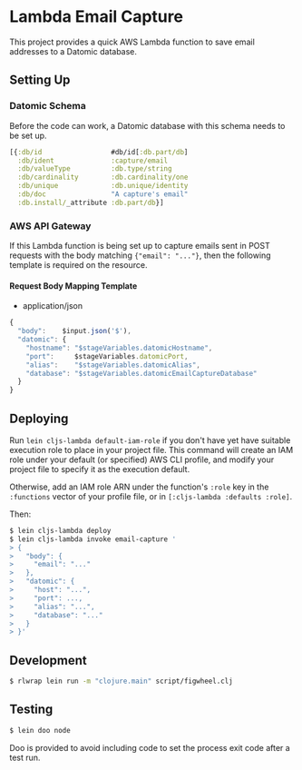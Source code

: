 # Lambda Email Capture

This project provides a quick AWS Lambda function to save email addresses to a
Datomic database.

## Setting Up

### Datomic Schema

Before the code can work, a Datomic database with this schema needs to be set
up.

```clojure
[{:db/id                 #db/id[:db.part/db]
  :db/ident              :capture/email
  :db/valueType          :db.type/string
  :db/cardinality        :db.cardinality/one
  :db/unique             :db.unique/identity
  :db/doc                "A capture's email"
  :db.install/_attribute :db.part/db}]
```

### AWS API Gateway

If this Lambda function is being set up to capture emails sent in POST requests
with the body matching `{"email": "..."}`, then the following template is
required on the resource.

#### Request Body Mapping Template

* application/json

```javascript
{
  "body":    $input.json('$'),
  "datomic": {
    "hostname": "$stageVariables.datomicHostname",
    "port":     $stageVariables.datomicPort,
    "alias":    "$stageVariables.datomicAlias",
    "database": "$stageVariables.datomicEmailCaptureDatabase"
  }
}
```


## Deploying

Run `lein cljs-lambda default-iam-role` if you don't have yet have suitable
execution role to place in your project file.  This command will create an IAM
role under your default (or specified) AWS CLI profile, and modify your project
file to specify it as the execution default.

Otherwise, add an IAM role ARN under the function's `:role` key in the
`:functions` vector of your profile file, or in
`[:cljs-lambda :defaults :role]`.

Then:

```sh
$ lein cljs-lambda deploy
$ lein cljs-lambda invoke email-capture '
> {
>   "body": {
>     "email": "..."
>   },
>   "datomic": {
>     "host": "...",
>     "port": ...,
>     "alias": "...",
>     "database": "..."
>   }
> }'
```

## Development

```sh
$ rlwrap lein run -m "clojure.main" script/figwheel.clj
```

## Testing

```sh
$ lein doo node
```

Doo is provided to avoid including code to set the process exit code after a
test run.
